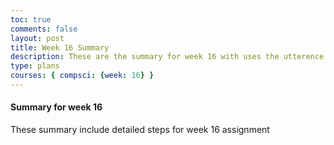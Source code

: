 ```yaml
---
toc: true
comments: false
layout: post
title: Week 16 Summary
description: These are the summary for week 16 with uses the utterence bot
type: plans
courses: { compsci: {week: 16} }
---
```



#### Summary for week 16
These summary include detailed steps for week 16 assignment

<script src="https://utteranc.es/client.js"
    repo="srivaidyas/student2.0"
    issue-term="pathname"
    label="comments"
    theme="github-light"
    crossorigin="anonymous"
    async>
</script>



